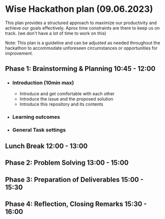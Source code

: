 # Wise Hackathon plan (09.06.2023)

This plan provides a structured approach to maximize our productivity and achieve our goals effectively. Aprox time constraints are there to keep us on track. (we don't have a lot of time to work on this)

Note: This plan is a guideline and can be adjusted as needed throughout the hackathon to accommodate unforeseen circumstances or opportunities for improvement.

## Phase 1: Brainstorming & Planning 10:45 - 12:00

- ### Introduction (10min max)
    - Introduce and get comfortable with each other 
    - Introduce the issue and the proposed solution
    - Introduce this repository and its contents

- ### Learning outcomes

- ### General Task settings
  

## Lunch Break  12:00 - 13:00

## Phase 2: Problem Solving 13:00 - 15:00

## Phase 3: Preparation of Deliverables 15:00 - 15:30

## Phase 4: Reflection, Closing Remarks 15:30 - 16:00